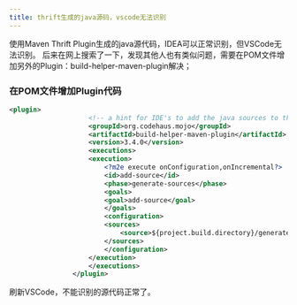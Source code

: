 ```yaml
---
title: thrift生成的java源码，vscode无法识别
---
```


使用Maven Thrift Plugin生成的java源代码，IDEA可以正常识别，但VSCode无法识别。
后来在网上搜索了一下，发现其他人也有类似问题，需要在POM文件增加另外的Plugin：build-helper-maven-plugin解决； 

### 在POM文件增加Plugin代码

``` pom.xml
<plugin>
					<!-- a hint for IDE's to add the java sources to the classpath -->
					<groupId>org.codehaus.mojo</groupId>
					<artifactId>build-helper-maven-plugin</artifactId>
					<version>3.4.0</version>
					<executions>
					<execution>
						<?m2e execute onConfiguration,onIncremental?>
						<id>add-source</id>
						<phase>generate-sources</phase>
						<goals>
						<goal>add-source</goal>
						</goals>
						<configuration>
						<sources>
							<source>${project.build.directory}/generated-sources/thrift</source>
						</sources>
						</configuration>
					</execution>
					</executions>
				</plugin>
```

刷新VSCode，不能识别的源代码正常了。
